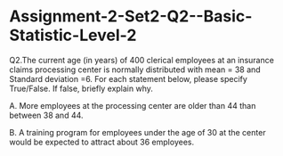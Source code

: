 # Assignment-2-Set2-Q2--Basic-Statistic-Level-2
Q2.The current age (in years) of 400 clerical employees at an insurance claims processing center is normally distributed with mean = 38 and Standard deviation =6. For each statement below, please specify True/False. If false, briefly explain why.

A. More employees at the processing center are older than 44 than between 38 and 44.

B. A training program for employees under the age of 30 at the center would be expected to attract about 36 employees.
